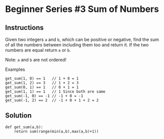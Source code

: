 # Beginner Series #3 Sum of Numbers

## Instructions
Given two integers `a` and `b`, which can be positive or negative, find the sum of all the numbers between including them too and return it. 
If the two numbers are equal return `a` or `b`.

Note: `a` and `b` are not ordered!

Examples
```
get_sum(1, 0) == 1   // 1 + 0 = 1
get_sum(1, 2) == 3   // 1 + 2 = 3
get_sum(0, 1) == 1   // 0 + 1 = 1
get_sum(1, 1) == 1   // 1 Since both are same
get_sum(-1, 0) == -1 // -1 + 0 = -1
get_sum(-1, 2) == 2  // -1 + 0 + 1 + 2 = 2
```

## Solution
```
def get_sum(a,b):
    return sum(range(min(a,b),max(a,b)+1))
```
